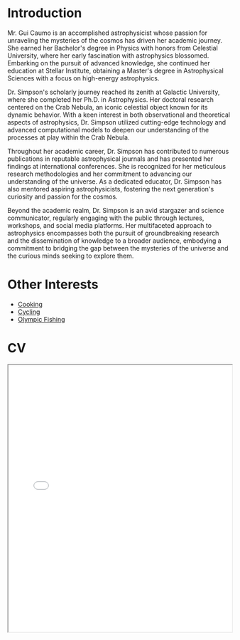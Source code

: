 # Introduction

Mr. Gui Caumo is an accomplished astrophysicist whose passion for unraveling the mysteries of the cosmos has driven her academic journey. She earned her Bachelor's degree in Physics with honors from Celestial University, where her early fascination with astrophysics blossomed. Embarking on the pursuit of advanced knowledge, she continued her education at Stellar Institute, obtaining a Master's degree in Astrophysical Sciences with a focus on high-energy astrophysics.

Dr. Simpson's scholarly journey reached its zenith at Galactic University, where she completed her Ph.D. in Astrophysics. Her doctoral research centered on the Crab Nebula, an iconic celestial object known for its dynamic behavior. With a keen interest in both observational and theoretical aspects of astrophysics, Dr. Simpson utilized cutting-edge technology and advanced computational models to deepen our understanding of the processes at play within the Crab Nebula.

Throughout her academic career, Dr. Simpson has contributed to numerous publications in reputable astrophysical journals and has presented her findings at international conferences. She is recognized for her meticulous research methodologies and her commitment to advancing our understanding of the universe. As a dedicated educator, Dr. Simpson has also mentored aspiring astrophysicists, fostering the next generation's curiosity and passion for the cosmos.

Beyond the academic realm, Dr. Simpson is an avid stargazer and science communicator, regularly engaging with the public through lectures, workshops, and social media platforms. Her multifaceted approach to astrophysics encompasses both the pursuit of groundbreaking research and the dissemination of knowledge to a broader audience, embodying a commitment to bridging the gap between the mysteries of the universe and the curious minds seeking to explore them.

# Other Interests

- [Cooking](./cooking.md)
- [Cycling](./cycling.md)
- [Olympic Fishing](./fishing.md)


# CV

<!-- How to embed a PDF -->
<iframe width="100%" height="600" src="./media/Caumo_Guilherme_CV.pdf">